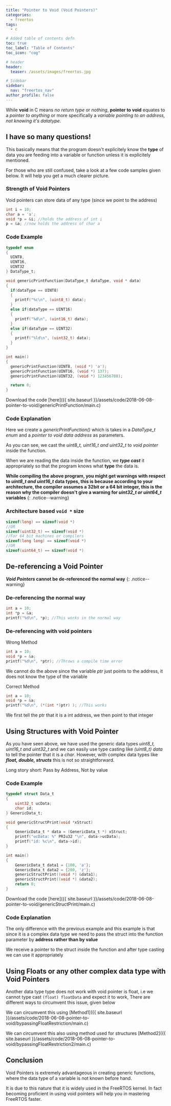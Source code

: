 ```yaml
---
title: "Pointer to Void (Void Pointers)"
categories:
  - freertos
tags:
  - c

# Added table of contents defn
toc: true
toc_label: "Table of Contents"
toc_icon: "cog"

# header
header:
  teaser: /assets/images/freertos.jpg

# Sidebar
sidebar:
  nav: "freertos_nav"
author_profile: false
---
```


While **void** in C means *no return type* or *nothing*, **pointer to void** equates to a *pointer to anything* or more specifically a *variable pointing to an address, not knowing it's datatype*.

## I have so many questions!

This basically means that the program doesn't explicitely know the **type** of data you are feeding into a variable or function unless it is explicitely mentioned.

For those who are still confused, take a look at a few code samples given below. It will help you get a much clearer picture.

### Strength of Void Pointers

Void pointers can store data of any type (since we point to the address)

``` c
int i = 10;
char a = 'a';
void *p = &i; //holds the address of int i
p = &a; //now holds the address of char a
```

### Code Example

``` c
typedef enum
{
  UINT8,
  UINT16,
  UINT32
} DataType_t;

void genericPrintFunction(DataType_t dataType, void * data)
{
  if(dataType == UINT8)
  {
    printf("%c\n", (uint8_t) data);
  }
  else if(dataType == UINT16)
  {
    printf("%d\n", (uint16_t) data);
  }
  else if(dataType == UINT32)
  {
    printf("%ld\n", (uint32_t) data);
  }
}

int main()
{
  genericPrintFunction(UINT8, (void *) 'a');
  genericPrintFunction(UINT16, (void *) 137);
  genericPrintFunction(UINT32, (void *) 123456780);

  return 0;
}
```
Download the code [here]({{ site.baseurl }}/assets/code/2018-06-08-pointer-to-void/genericPrintFunction/main.c)

### Code Explanation

Here we create a *genericPrintFunction()* which is takes in a *DataType_t enum* and a *pointer to void data address* as parameters.

As you can see, we cast the *uint8_t, uint16_t and uint32_t* to *void pointer* inside the function.

When we are reading the data inside the function, we ***type cast*** it appropriately so that the program knows what **type** the data is.

**While compiling the above program, you might get warnings with respect to _uint8_t and uint16_t_ data types, this is because according to your architecture, the compiler assumes a 32bit or a 64 bit integer, this is the reason why the compiler doesn't give a warning for _uint32_t or uint64_t_ variables**
{: .notice--warning}

### Architecture based `void *` size
``` c
sizeof(long) == sizeof(void *)
//OR
sizeof(uint32_t) == sizeof(void *)
//For 64 bit machines or compilers
sizeof(long long) == sizeof(void *)
//OR
sizeof(uint64_t) == sizeof(void *)
```

## De-referencing a Void Pointer

**_Void Pointers_ cannot be de-referenced the normal way**
{: .notice--warning}

### De-referencing the normal way

``` c
int a = 10;
int *p = &a;
printf("%d\n", *p); //This works in the normal way
```

### De-referencing with void pointers

Wrong Method
``` c
int a = 10;
void *p = &a;
printf("%d\n", *ptr); //Throws a compile time error
```
We cannot do the above since the variable *ptr* just points to the address, it does not know the type of the variable

Correct Method
``` c
int a = 10;
void *p = &a;
printf("%d\n", (*(int *)ptr) ); //This works
```
We first tell the ptr that it is a int address, we then point to that integer

## Using Structures with Void Pointer

As you have seen above, we have used the generic data types *uint8_t, uint16_t and uint32_t* and we can easily use type casting like *(uint8_t) data* to tell the pointer that it is a *char*. However, with complex data types like ***float, double, structs*** this is not so straightforward.

Long story short: Pass by Address, Not by value

### Code Example

``` c
typedef struct Data_t
{
    uint32_t ucData;
    char id;
} GenericData_t;

void genericStructPrint(void *xStruct)
{
    GenericData_t * data = (GenericData_t *) xStruct;
    printf("ucData: %" PRIu32 "\n", data->ucData);
    printf("id: %c\n", data->id);
}

int main()
{
    GenericData_t data1 = {100, 'a'};
    GenericData_t data2 = {200, 'z'};
    genericStructPrint((void *) &data1);
    genericStructPrint((void *) &data2);
    return 0;
}
```
Download the code [here]({{ site.baseurl }}/assets/code/2018-06-08-pointer-to-void/genericStructPrint/main.c)

### Code Explanation

The only difference with the previous example and this example is that since it is a complex data type we need to pass the struct into the function parameter by **address rather than by value**

We receive a pointer to the struct inside the function and after type casting we can use it appropriately

## Using Floats or any other complex data type with Void Pointers

Another data type type does not work with void pointer is float, i.e we cannot type cast `(float) floatData` and expect it to work,
There are different ways to circumvent this issue, given below

We can circumvent this using [Method1]({{ site.baseurl }}/assets/code/2018-06-08-pointer-to-void/bypassingFloatRestriction/main.c)

We can circumvent this also using method used for structures [Method2]({{ site.baseurl }}/assets/code/2018-06-08-pointer-to-void/bypassingFloatRestriction2/main.c)

## Conclusion

Void Pointers is extremely advantageous in creating generic functions, where the data type of a variable is not known before hand.

It is due to this nature that it is widely used in the FreeRTOS kernel. In fact becoming proficient in using void pointers will help you in mastering FreeRTOS faster.
